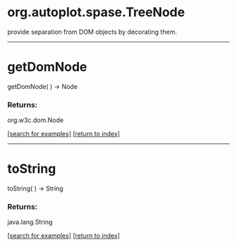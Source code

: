 # org.autoplot.spase.TreeNode

provide separation from DOM objects by decorating them.

***
<a name="getDomNode"></a>
# getDomNode
getDomNode(  ) &rarr; Node



### Returns:
org.w3c.dom.Node


<a href="https://github.com/autoplot/dev/search?q=getDomNode&unscoped_q=getDomNode">[search for examples]</a>
<a href="https://github.com/autoplot/documentation/blob/master/javadoc/index-all.md">[return to index]</a>

***
<a name="toString"></a>
# toString
toString(  ) &rarr; String



### Returns:
java.lang.String


<a href="https://github.com/autoplot/dev/search?q=toString&unscoped_q=toString">[search for examples]</a>
<a href="https://github.com/autoplot/documentation/blob/master/javadoc/index-all.md">[return to index]</a>

